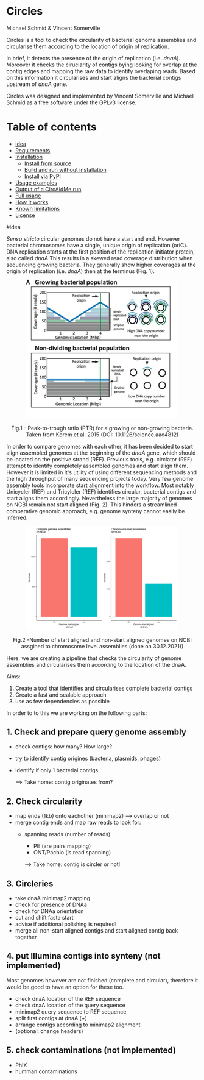 # Circles
Michael Schmid & Vincent Somerville

Circles is a tool to check the circularity of bacterial genome assemblies and circularise them according to the location of origin of replication.

In brief, it detects the presence of the origin of replication (i.e. *dnaA*). Moreover it checks the ciruclarity of contigs bying looking for overlap at the contig edges and mapping the raw data to identify overlaping reads. Based on this information it circularises and start aligns the bacterial contigs upstream of *dnaA* gene.

Circles was designed and implemented by Vincent Somerville and Michael Schmid as a free software under the GPLv3 license.

# Table of contents

* [idea](#idea)
* [Requirements](#requirements)
* [Installation](#installation)
    * [Install from source](#install-from-source)
    * [Build and run without installation](#build-and-run-without-installation)
    * [Install via PyPI](#install-via-pypi)
* [Usage examples](#usage-examples)
* [Output of a CircAidMe run](#output-of-a-circaidme-run)
* [Full usage](#full-usage)
* [How it works](#how-it-works)
* [Known limitations](#known-limitations)
* [License](#license)

#idea

*Sensu stricto* circular genomes do not have a start and end. However bacterial chromosomes have a single, unique origin of replication (oriC). DNA replication starts at the first position of the replication initiator protein, also called *dnaA* This results in a skewed read coverage distribution when sequencing growing bacteria. They generally show higher coverages at the origin of replication (i.e. *dnaA*) then at the terminus (Fig. 1).

<p align = "center">
<img src = "07_figures/PTR_figure.png" width="400">
</p>
<p align = "center">
Fig.1 - Peak-to-trough ratio (PTR) for a growing or non-growing bacteria. Taken from Korem et al. 2015 (DOI: 10.1126/science.aac4812)
</p>

In order to compare genomes with each other, it has been decided to start align assembled genomes at the beginning of the *dnaA* gene, which should be located on the positive strand (REF). Previous tools, e.g. circlator (REF) attempt to identify completely assembled genomes and start align them. However it is limited in it's utility of using different sequencing methods and the high throughput of many sequencing projects today. Very few genome assembly tools incorporate start alignment into the workflow. Most notably Unicycler (REF) and Tricylcler (REF) identifies circular, bacterial contigs and start aligns them accordingly. Nevertheless the large majority of genomes on NCBI remain not start aligned (Fig. 2). This hinders a streamlined comparative genomic approach, e.g. genome synteny cannot easily be inferred.


<p align = "center">
<img src = "07_figures/Plot_both_startAligned_NCBI.png" width="400">
</p>
<p align = "center">
Fig.2 -Number of start aligned and non-start aligned genomes on NCBI assgined to chromosome level assemblies (done on 30.12.2021))
</p>


Here, we are creating a pipeline that checks the circularity of genome assemblies and circularises them according to the location of the dnaA.

Aims:

1. Create a tool that identifies and circularises complete bacterial contigs
2. Create a fast and scalable approach
3. use as few dependencies as possible

In order to to this we are working on the following parts:

## 1. Check and prepare query genome assembly

- check contigs: how many? How large?
- try to identify contig origines (bacteria, plasmids, phages)
- identify if only 1 bacterial contigs

  ==> Take home: contig originates from?

## 2. Check circularity

- map ends (1kb) onto eachother (minimap2) --> overlap or not
- merge contig ends and map raw reads to look for:
  - spanning reads (number of reads)
    - PE (are pairs mapping)
    - ONT/Pacbio (is read spanning)

    ==> Take home: contig is circler or not!

## 3. Circleries

  - take dnaA minimap2 mapping
  - check for presence of DNAa
  - check for DNAa orientation
  - cut and shift fasta start
  - advise if additional polishing is required!
  - merge all non-start aligned contigs and start aligned contig back together


## 4. put Illumina contigs into synteny (not implemented)

Most genomes however are not finished (complete and circular), therefore it would be good to have an option for these too.

- check dnaA location of the REF sequence
- check dnaA lcoation of the query sequence
- minimap2 query sequence to REF sequence
- split first contigs at dnaA (+)
- arrange contigs according to minimap2 alignment
- (optional: change headers)

## 5. check contaminations (not implemented)

- PhiX
- humman contaminations
